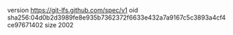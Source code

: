 version https://git-lfs.github.com/spec/v1
oid sha256:04d0b2d3989fe8e935b7362372f6633e432a7a9167c5c3893a4cf4ce97671402
size 2002
